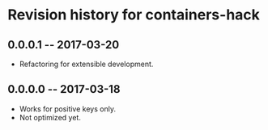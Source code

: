 # Revision history for containers-hack

## 0.0.0.1  -- 2017-03-20

* Refactoring for extensible development.

## 0.0.0.0  -- 2017-03-18

* Works for positive keys only.
* Not optimized yet.
